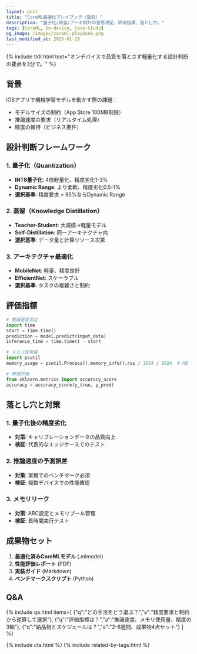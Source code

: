```yaml
---
layout: post
title: "CoreML最適化プレイブック（受託）"
description: "量子化/蒸留/アーキ設計の意思決定、評価指標、落とし穴。"
tags: [CoreML, On-device, Case-Study]
og_image: /images/coreml-playbook.png
last_modified_at: 2025-01-19
---
```


{% include tldr.html text="オンデバイスで品質を落とさず軽量化する設計判断の要点を3分で。" %}

## 背景
iOSアプリで機械学習モデルを動かす際の課題：
- モデルサイズの制約（App Store 100MB制限）
- 推論速度の要求（リアルタイム処理）
- 精度の維持（ビジネス要件）

## 設計判断フレームワーク

### 1. 量子化（Quantization）
- **INT8量子化**: 4倍軽量化、精度劣化1-3%
- **Dynamic Range**: より柔軟、精度劣化0.5-1%
- **選択基準**: 精度要求 > 95%ならDynamic Range

### 2. 蒸留（Knowledge Distillation）
- **Teacher-Student**: 大規模→軽量モデル
- **Self-Distillation**: 同一アーキテクチャ内
- **選択基準**: データ量と計算リソース次第

### 3. アーキテクチャ最適化
- **MobileNet**: 軽量、精度良好
- **EfficientNet**: スケーラブル
- **選択基準**: タスクの複雑さと制約

## 評価指標

```python
# 推論速度測定
import time
start = time.time()
prediction = model.predict(input_data)
inference_time = time.time() - start

# メモリ使用量
import psutil
memory_usage = psutil.Process().memory_info().rss / 1024 / 1024  # MB

# 精度評価
from sklearn.metrics import accuracy_score
accuracy = accuracy_score(y_true, y_pred)
```

## 落とし穴と対策

### 1. 量子化後の精度劣化
- **対策**: キャリブレーションデータの品質向上
- **検証**: 代表的なエッジケースでのテスト

### 2. 推論速度の予測誤差
- **対策**: 実機でのベンチマーク必須
- **検証**: 複数デバイスでの性能確認

### 3. メモリリーク
- **対策**: ARC設定とメモリプール管理
- **検証**: 長時間実行テスト

## 成果物セット

1. **最適化済みCoreMLモデル** (.mlmodel)
2. **性能評価レポート** (PDF)
3. **実装ガイド** (Markdown)
4. **ベンチマークスクリプト** (Python)

## Q&A
{% include qa.html items=[
  {"q":"どの手法をどう選ぶ？","a":"精度要求と制約から逆算して選択"},
  {"q":"評価指標は？","a":"推論速度、メモリ使用量、精度の3軸"},
  {"q":"納品物とスケジュールは？","a":"2-6週間、成果物4点セット"}
] %}

{% include cta.html %}
{% include related-by-tags.html %}
